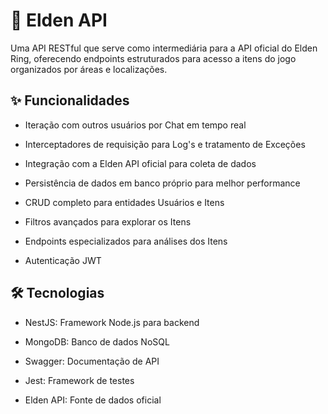 # 🚀 Elden API
Uma API RESTful que serve como intermediária para a API oficial do Elden Ring, oferecendo endpoints estruturados para acesso a itens do jogo organizados por áreas e localizações.

## ✨ Funcionalidades
- Iteração com outros usuários por Chat em tempo real

- Interceptadores de requisição para Log's e tratamento de Exceções

- Integração com a Elden API oficial para coleta de dados

- Persistência de dados em banco próprio para melhor performance

- CRUD completo para entidades Usuários e Itens

- Filtros avançados para explorar os Itens

- Endpoints especializados para análises dos Itens

- Autenticação JWT

## 🛠️ Tecnologias
- NestJS: Framework Node.js para backend
  
- MongoDB: Banco de dados NoSQL

- Swagger: Documentação de API

- Jest: Framework de testes

- Elden API: Fonte de dados oficial
